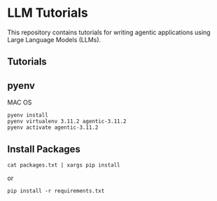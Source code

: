 # LLM Tutorials

This repository contains tutorials for writing agentic applications using Large Language Models (LLMs).

## Tutorials

## pyenv

MAC OS

``` shell
pyenv install 
pyenv virtualenv 3.11.2 agentic-3.11.2
pyenv activate agentic-3.11.2
```

## Install Packages

``` shell
cat packages.txt | xargs pip install
```

or

``` shell
pip install -r requirements.txt
```
